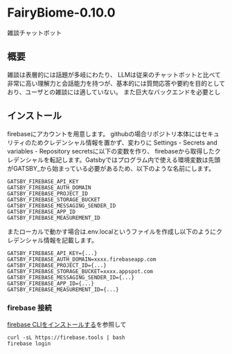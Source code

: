 FairyBiome-0.10.0
=================================

雑談チャットボット

## 概要

雑談は表層的には話題が多岐にわたり、
LLMは従来のチャットボットと比べて非常に高い理解力と会話能力を持つが、基本的には質問応答や要約を目的としており、ユーザとの雑談には適していない。
また巨大なバックエンドを必要とし


## インストール

firebaseにアカウントを用意します。
githubの場合リポジトリ本体にはセキュリティのためクレデンシャル情報を置かず、変わりに
Settings - Secrets and variables - Repository secretsに以下の変数を作り、
firebaseから取得したクレデンシャルを転記します。Gatsbyではプログラム内で使える環境変数は先頭がGATSBY_から始まっている必要があるため、以下のような名前にします。

```
GATSBY_FIREBASE_API_KEY
GATSBY_FIREBASE_AUTH_DOMAIN
GATSBY_FIREBASE_PROJECT_ID
GATSBY_FIREBASE_STORAGE_BUCKET
GATSBY_FIREBASE_MESSAGING_SENDER_ID
GATSBY_FIREBASE_APP_ID
GATSBY_FIREBASE_MEASUREMENT_ID
```

またローカルで動かす場合は.env.localというファイルを作成し以下のようにクレデンシャル情報を記載します。
```
GATSBY_FIREBASE_API_KEY={...}
GATSBY_FIREBASE_AUTH_DOMAIN=xxxx.firebaseapp.com
GATSBY_FIREBASE_PROJECT_ID={...}
GATSBY_FIREBASE_STORAGE_BUCKET=xxxx.appspot.com
GATSBY_FIREBASE_MESSAGING_SENDER_ID={...}
GATSBY_FIREBASE_APP_ID={...}
GATSBY_FIREBASE_MEASUREMENT_ID={...}
```

### firebase 接続

[firebase CLIをインストールする](https://firebase.google.com/docs/cli?hl=ja#mac-linux-auto-script)を参照して

```
curl -sL https://firebase.tools | bash
firebase login
```
